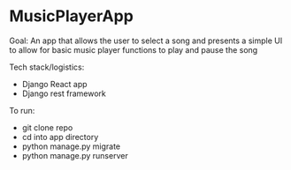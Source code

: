 # MusicPlayerApp

Goal: An app that allows the user to select a song and presents a simple UI to allow for basic music player functions to play and pause the song 

Tech stack/logistics: 
* Django React app 
* Django rest framework 

To run: 
* git clone repo 
* cd into app directory 
* python manage.py migrate
* python manage.py runserver 



